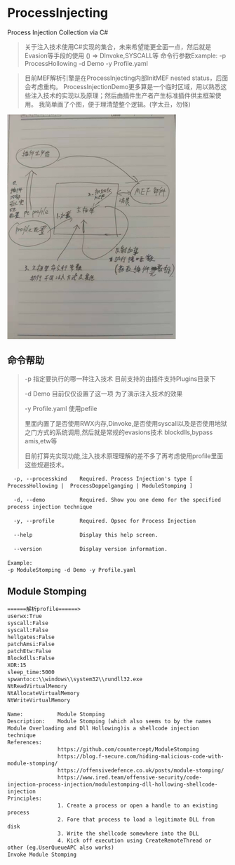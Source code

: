 # ProcessInjecting
Process Injection Collection via C#

> 关于注入技术使用C#实现的集合，未来希望能更全面一点，然后就是Evasion等手段的使用 () => DInvoke,SYSCALL等
> 命令行参数Example: 
> -p ProcessHollowing -d Demo -y Profile.yaml

> 目前MEF解析引擎是在ProcessInjecting内部InitMEF nested status，后面会考虑重构。
> ProcessInjectionDemo更多算是一个临时区域，用以熟悉这些注入技术的实现以及原理；然后由插件生产者产生标准插件供主框架使用。
> 我简单画了个图，便于理清楚整个逻辑。(字太丑，勿怪)

<img src="./images/processinjecting.jpg" style="zoom:50%;" />


## 命令帮助
> 
> -p 指定要执行的哪一种注入技术 目前支持的由插件支持Plugins目录下
> 
> -d Demo 目前仅仅设置了这一项 为了演示注入技术的效果
> 
> -y Profile.yaml 使用pefile 
> 
> 里面内置了是否使用RWX内存,Dinvoke,是否使用syscall以及是否使用地狱之门方式的系统调用,然后就是常规的evasions技术 blockdlls,bypass amis,etw等
> 
> 目前打算先实现功能,注入技术原理理解的差不多了再考虑使用profile里面这些规避技术。
```
  -p, --processkind    Required. Process Injection's type [ ProcessHollowing |  ProcessDoppelganging | ModuleStomping ]

  -d, --demo           Required. Show you one demo for the specified process injection technique

  -y, --profile        Required. Opsec for Process Injection

  --help               Display this help screen.

  --version            Display version information.

Example: 
-p ModuleStomping -d Demo -y Profile.yaml
```





## Module Stomping

```
======解析profile======>
userwx:True
syscall:False
syscall:False
hellgates:False
patchAmsi:False
patchEtw:False
Blockdlls:False
XOR:15
sleep_time:5000
spwanto:c:\\windows\\system32\\rundll32.exe
NtReadVirtualMemory
NtAllocateVirtualMemory
NtWriteVirtualMemory

Name:           Module Stomping
Description:    Module Stomping (which also seems to by the names Module Overloading and Dll Hollowing)is a shellcode injection technique
References:
                https://github.com/countercept/ModuleStomping
                https://blog.f-secure.com/hiding-malicious-code-with-module-stomping/
                https://offensivedefence.co.uk/posts/module-stomping/
                https://www.ired.team/offensive-security/code-injection-process-injection/modulestomping-dll-hollowing-shellcode-injection
Principles:
                1. Create a process or open a handle to an existing process
                2. Fore that process to load a legitimate DLL from disk
                3. Write the shellcode somewhere into the DLL
                4. Kick off execution using CreateRemoteThread or other (eg.UserQueueAPC also works)
Invoke Module Stomping

```
